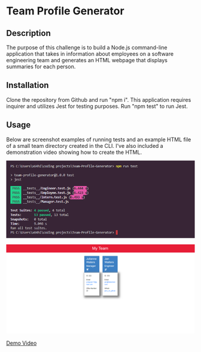 # Team Profile Generator
 
## Description
The purpose of this challenge is to build a Node.js command-line application that takes in information about employees on a software engineering team and generates an HTML webpage that displays summaries for each person. 

## Installation
Clone the repository from Github and run "npm i". This application requires inquirer and utilizes Jest for testing purposes. Run "npm test" to run Jest.

## Usage
Below are screenshot examples of running tests and an example HTML file of a small team directory created in the CLI. I've also included a demonstration video showing how to create the HTML.

<!--Tests-->
![Tests](assets/npm_run_test.png)
<!--HTML example-->
![HTML example](assets/small_team.png)
<!--Video walkthrough-->
[Demo Video](assets/team_directory_walkthrough.mp4)